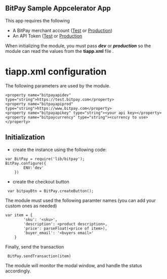## BitPay Sample Appcelerator App

This app requires the following

* A BitPay merchant account ([Test](http://test.bitpay.com) or [Production](http://www.bitpay.com))
* An API Token ([Test](https://test.bitpay.com/dashboard/merchant/api-tokens) or [Production](https://bitpay.com/dashboard/merchant/api-tokens)

When initializing the module, you must pass ***dev*** or ***production*** so the module can read the values from the **tiapp.xml** file .

# tiapp.xml configuration

The following parameters are used by the module.

```
<property name="bitpayapidev" type="string">https://test.bitpay.com</property>
<property name="bitpayapiprod" type="string">https://www.bitpay.com</property>
<property name="bitpayapikey" type="string"><your api key></property>
<property name="bitpaycurrency" type="string"><currency to use></property>
```

## Initialization

* create the instance using the following code:

```
var BitPay = require('lib/bitpay');
BitPay.configure({
		ENV:'dev'
	})

```

* create the checkout button

```
 var bitpayBtn = BitPay.createButton();
```
 


The module must used the following paramter names (you can add your custom ones as needed)

```
var item = {
        'sku': '<sku>',
        'description': <product description>,
        'price': parseFloat(<price of item>),
        'buyer_email': '<buyers email>'
    }
```

Finally, send the transaction

```
 BitPay.sendTransaction(item)
```

The module will monitor the modal window, and handle the status accordingly.


